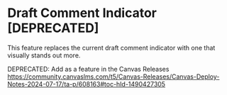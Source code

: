 # Draft Comment Indicator [DEPRECATED]

This feature replaces the current draft comment indicator with one that visually stands out more.

DEPRECATED: Add as a feature in the Canvas Releases https://community.canvaslms.com/t5/Canvas-Releases/Canvas-Deploy-Notes-2024-07-17/ta-p/608163#toc-hId-1490427305
